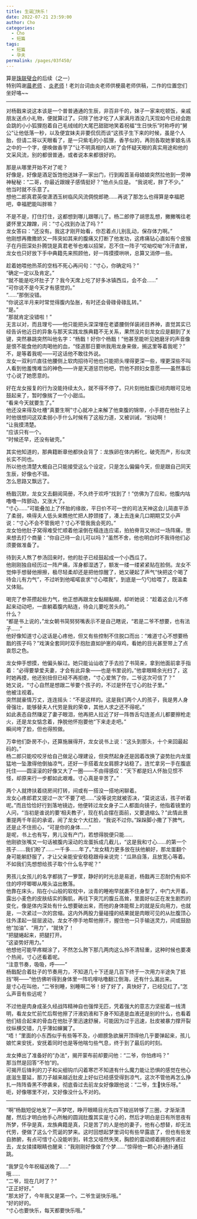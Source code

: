 ```yaml
---
title: 生诞🥚快乐！
date: 2022-07-21 23:59:00
author: Cho
categories: 
  - Cho
  - 短篇
tags: 
  - 短篇
  - 孕夫
permalink: /pages/03f450/
---
```


算是[珠联璧合](/pages/f1c681/)的后续（之一）  
特别鸣谢[晨老师](/categories/?category=晨晨) 、[炎老师](/categories/?category=影炎)！老刘台词由炎老师供梗晨老师供稿，二作的位置您们坐好咯~~

---

对杨戬来说这本该是一个普普通通的生辰，非百非千的，妹子一家来吃顿饭，亲戚朋友送点小礼物，便就算过了。只除了他才吃了人家满月酒没几天现如今已经会跑会跳的小小狐狸抱着自己毛绒绒的大尾巴甜甜地笑着祝福“生日快乐”时称呼的“舅公”让他低落一秒，以及便宜妹夫非要侃侃而谈“这孩子生下来的时候，虽是个人胎，但请二哥以天眼看了，是一只紫毛的小狐狸，香芋似的，再则各取她爹娘名讳之中的一个字，便唤做香芋了”让不明真相的人听了会怀疑天眼的真实用途和他的文采风流，别的都很普通，或者说本来都很好的。<!-- more -->

那是从哪里开始不对了呢？  
好像是，好像是酒足饭饱他送妹子一家出门，行到殿首圣母娘娘突然拉他到一旁神神秘秘：“二哥，你最近跟嫂子感情挺好？”他点头应是。
“我说呢，胖了不少。”  
他当时就不乐意了。  
想他二郎真君英俊潇洒玉树临风风流倜傥郎艳……再说了那怎么也得算是幸福肥吧，幸福肥能叫胖嘛？

不是不是，打住打住，这都想到哪儿跟哪儿了。杨二郎停了胡思乱想，撇撇嘴往老婆怀里又蹭蹭，问：“寸心找到办法了吗？”  
龙女答曰：“还没有。我这才刚开始看，你忍着点儿别乱动，保存体力啊。”  
他刚想再撒撒娇又一阵突如其来的腹痛又打断了他发功，这疼痛钻心直如有个皮猴子在丹田深处扑腾饶是真君老爷也难以招架，忍不住一阵子“哎呦哎呦”冷汗直冒，龙女也只好放下手中典籍先来照顾他，好一阵摸摸哄哄，总算又消停一些。

趁着她喂他热茶的空档不死心再问句：“寸心，你确定吗？”  
“确定一定以及肯定。”  
“就不能是吃坏肚子了？我今天席上吃了好多冰镇西瓜，会不会……”  
“可你说不是今天才有感觉的。”  
“……”那倒没错。  
“你说这半月来时常觉得腹内坠胀，有时还会骨碌骨碌乱转。”  
“是。”  
“那就肯定没错啦！”  
无言以对，而且理亏——他只能把头深深埋在老婆腰侧佯装闭目养神，直觉其实已经告诉他近日的异象与那天实践龙族典籍不无关系，果然没片刻龙女应是翻到了关键，突然暴跳突然叫他名字：“杨戬！好你个杨戬！”他甚至能听见她磨牙的声音像是恨不能食他的肉喝他的血，“怪道那日要哄我用龙身来做，搁这里等着我呢？”  
不，是等着我呢——可这话他不敢往外说。  
龙女一双利爪直往他腰侧上软肉招待可他也只能把头埋得更深一些，埋更深些不叫人看到他羞愧难当的神色——许是天道惩罚他吧，罚他不顾妇女意愿——虽然事后寸心说了她愿意的。

好在龙女报复的行为没能持续太久，就不得不停了。只片刻他肚腹已经肉眼可见地鼓起来了，暂时像揣了一个小甜瓜。  
“看来今天就要生了。”  
他还没来得及吐槽“真要生啊”寸心就冲上来解了他束腹的锦带，小手摁在他肚子上时他很想问这双柔弱小手什么时候有了这般力道，又被训诫，“别动啊！  
“让我摸清楚。  
“应该只有一个。  
“时候还早，还没有破壳。”

其实他知道的，那典籍断章他都快会背了：龙族卵在体内孵化，破壳而产，形似灵长实不同也。  
所以他也清楚大概自己只能接受这么个设定，只是怎么偏偏今天，但是跟自己同天生辰，好像也不错。  
怎么思路又飘远了。

杨戬沉默，龙女又去翻阅简册，不久终于欢呼“找到了！”仿佛为了应和，他腹内咕噜噜一阵颤动，又涨大了。  
“寸心……”可能叠加上了怀胎的缘故，平日价不可一世的司法天神这会儿简直平添了柔弱，唤得夫人低头来瞧他忙把人脖颈搂了，凑上去连亲几口期期艾艾小声说：“寸心不会不管我吧？寸心不管我我会死的。”  
龙女怕他肚子窝得难受忙顺着他滚倒在榻连连应诺，拍拍脊背又哄过一场阵痛，思来想去打个商量：“你自己待一会儿可以吗？”虽然不舍，他也明白时不我待他们必须要做准备了。

待到夫人熬了参汤回来时，他的肚子已经鼓起成一个小西瓜了。  
他刚刚独自经历过一阵产痛，浑身都湿透了，额发一缕一缕紧紧贴在脸侧。龙女不觉伸手想替他擦擦，极尽轻柔却还是把他惊醒了，她又硬起了声气“快把这个喝了待会儿有力气”，不过听到他喏喏哀求“寸心喂我”，到底是一勺勺给喂了，既温柔又体贴。

喝完了参茶攒起些力气，他正想再跟龙女黏糊黏糊，却听她说：“趁着这会儿不疼起来动动吧，一直躺着腹内粘连，待会儿要吃苦头的。”  
什么？  
“都是书上说的，”龙女朝书简努努嘴表示不是自己瞎说，“若是二爷不想要，也有法子……”  
他好像知道寸心这话是心疼他，但又有些控制不住脱口而出：“难道寸心不想要杨戬的孩子吗？”戏演全套同时双手抱肚直如护崽的母鸡，看她的目光甚至带上了点哀怨之色。

龙女伸手想摸，他偏头躲过。她只能讪讪收了手去捡了书简来，拿到他面前拿手指着：“必得要挚爱夫妻，才会有此异象——也是书里说的。”他拿眼睛余光扫了，这时她再摸，他还别扭但已经不再拒绝，“寸心爱煞了你，二爷这次可信了？”  
她又说，“寸心自然是想跟二爷要个孩子的，不过是怀在寸心的肚子里。”  
他被注视着。  
突然就豪情万丈，连连摇头：“不是这样的。这是我们两个人的孩子，我是男人身骨强壮，能够替夫人代劳是我的荣幸，其他人求之还不得呢。”  
如此表态自然赚足了妻子眼泪，他再把人拉近了好一阵唇舌勾连差点儿都要擦枪走火，还是龙女惦念着，挣脱他怀抱要他“下来走走吧。”  
瞬间垮了脸，但也得照做。

万幸他们卧房不小，还算施展得开，龙女说书上说：“这头到那头，十个来回最起码的。”  
杨二郎只能咬咬牙给自己做足心理建设，但突然起身还是因着改换了姿势肚内龙蛋猛地一坠激得他倒抽凉气，还好一手搭着龙女肩膀才站稳了。连忙拿另一手在腹底托住——圆滚滚的好像又大了一圈——不由得感叹：“天下都是妇人怀胎见惯不怪，却原来行一步都如此艰难。寸心真是辛苦了。”

两个人就搀扶着绕房间打转，间或有一搭没一搭地闲聊着。  
龙女心疼郎君又提过一次“不要了吧……”没等说完就被否决，“莫说这话，孩子听着呢。”而且恰恰好行到落地镜边，他便转过龙女身子二人都面向镜子，他指着镜里的人问，“当初是谁说的要‘相夫教子’，现在机会摆在面前，又要退缩么？”此情此景重提两千年前的承诺，闹了龙女个大红脸，“我说不过你。”跺跺脚小撒了下脾气，还是止不住担心，“可是你的身体……”  
是呢，书上也有写，男儿没有产门，若想得脱便只能……  
他刚欲张嘴又一句话被腹内滚动的龙蛋拆成几截儿，“这是我和寸心……的第一个孩子……我们盼了……一千多……年了。”龙女精力更多放在扶他躺好，那龙蛋翻个身可能躺舒服了，才让父亲能安安稳稳跟母亲说完：“瓜熟自落，且放宽心等着。不如我们先想想给孩子取个什么名字呢？”

男孩儿女孩儿的名字都挑了一箩筐，静好的时光总是易逝，杨戬再三忍耐仍有抑不住的哼哼唧唧从喉头溢出散落。  
他靠在床头，陷在小山般的软枕中，淡青的睡袍早就裹不住身型了，中门大开着，露出小麦色的皮肤结实的胸肌，再往下突兀的腹丘高耸，里面好似正在发生剧烈的变化，像是体内深处有什么想要破出来，而他的身体能帮上的就是反向用力，也就是，一次紧过一次的宫缩。这内外两股力量碰撞的结果就是肉眼可见的从肚腹顶心往外漾起一层层波动，龙女不停手地帮他擦汗，握住他一只手输送灵力，间或鼓励他“加油”、“用力”，“就快了！  
“把腿蜷起来，把腿打开。  
“这姿势好用力。”  
他想他可能早疼糊涂了，不然怎么胯下那几两肉这么拎不清轻重，这种时候也要凑个热闹，寸心还看着呢。  
“注意节奏，吸吸，呼——”  
杨戬配合着肚子的节奏用力，不知道几十下还是几百下终于一次用力半途失了抵挡“啊——”他仿佛听得到身体里一阵叽哩咕噜翻江倒海，还有什么漏出来。  
是寸心在叫他，“二爷别睡，别睡啊二爷！好了好了，真快好了，已经见红了。”怎么声音有些远呢？

不过他是肉身成圣久经战阵精神自也强悍无匹，凭着强大的意志力坚挺着一线清明，看龙女忙前忙后帮他擦了汗液奶液和下身不知道是血液还是别的什么，也看着他们结合起来的骨血在他肚子里迅速舒展，可能因为过于迅速，肚皮被暴力撑开裂纹纵横交错，几乎薄如蝉翼了。  
“唔！”里面的小东西似乎有些等不及，小翅膀急欲展开顶得他几乎要弹起来，孩儿娘忙来安抚，安抚着同时也是等他喘匀些气息，终于到了最后的时刻。

龙女捧出了准备好的“办法”，揭开蒙布前却要问他：“二爷，你怕疼吗？”  
那当然是回答“不怕”的。  
可揭开后锋利的刀子和尖细钩爪闪着寒芒不知道有什么魔力能让恐惧的感觉在他心底滋生蔓延，那刀子越来越近肚皮上好似已经感受得到凉气，这次不管他再怎么挣扎一阵阵昏黑不停袭来，彻底昏过去前龙女好像跟他说：“二爷，生🥚快乐呀。”  
呃，好像哪里不对，又好像没什么不对的。

---

“啊”杨戬短促地发了一声梦呓，睁开眼睛目光先四下梭巡转够了三圈，才渐渐清醒，然后才明白他手心所触的圆润肚腹其实是寸心的，然后才明白是日有所思夜有所梦，怀孕是真，龙族典籍是真，只是苦了的人是他的妻子，他有心想替，却无法代劳，便做了这么个荒诞的梦来。这时回想起梦里词句有些早露底了，但也有些发自肺腑，有点可惜寸心没能听到，转念又哑然失笑，胸腔的震动顺着拥抱传递过去，龙女揉揉眼睛也醒来：“我刚刚好像做了个梦……”惊得他一颗心扑通扑通狂跳。

“我梦见今年祝福送晚了……”  
哦……  
“二爷，现在几时了？”  
“正正好好。”  
“那太好了，今年我又是第一个。二爷生诞快乐哦。”  
“好的好的。  
“寸心也要快乐，每天都要快乐哦。”
